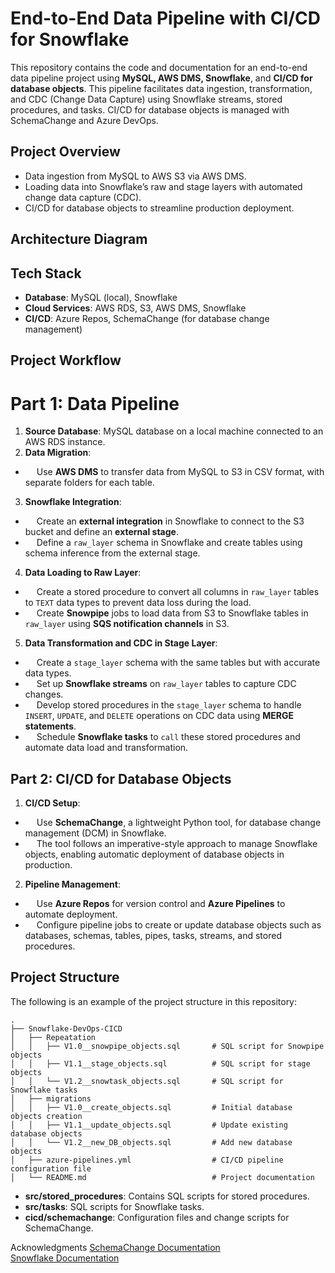 # End-to-End Data Pipeline with CI/CD for Snowflake
This repository contains the code and documentation for an end-to-end data pipeline project using **MySQL, AWS DMS, Snowflake**, and **CI/CD for database objects**. This pipeline facilitates data ingestion, transformation, and CDC (Change Data Capture) using Snowflake streams, stored procedures, and tasks. CI/CD for database objects is managed with SchemaChange and Azure DevOps.

## Project Overview

- Data ingestion from MySQL to AWS S3 via AWS DMS.
- Loading data into Snowflake’s raw and stage layers with automated change data capture (CDC).
- CI/CD for database objects to streamline production deployment.

## Architecture Diagram


## Tech Stack
- **Database**: MySQL (local), Snowflake
- **Cloud Services**: AWS RDS, S3, AWS DMS, Snowflake
- **CI/CD**: Azure Repos, SchemaChange (for database change management)
 
## Project Workflow
# Part 1: Data Pipeline
1. **Source Database**: MySQL database on a local machine connected to an AWS RDS instance.
2. **Data Migration**:
- &emsp; Use **AWS DMS** to transfer data from MySQL to S3 in CSV format, with separate folders for each table.
3. **Snowflake Integration**:
- &emsp; Create an **external integration** in Snowflake to connect to the S3 bucket and define an **external stage**.
- &emsp; Define a ```raw_layer``` schema in Snowflake and create tables using schema inference from the external stage.
4. **Data Loading to Raw Layer**:
- &emsp; Create a stored procedure to convert all columns in ```raw_layer``` tables to ```TEXT``` data types to prevent data loss during the load.
- &emsp; Create **Snowpipe** jobs to load data from S3 to Snowflake tables in ```raw_layer``` using **SQS notification channels** in S3.
5. **Data Transformation and CDC in Stage Layer**:
- &emsp; Create a ```stage_layer``` schema with the same tables but with accurate data types.
- &emsp; Set up **Snowflake streams** on ```raw_layer``` tables to capture CDC changes.
- &emsp; Develop stored procedures in the ```stage_layer``` schema to handle ```INSERT```, ```UPDATE```, and ```DELETE``` operations on CDC data using **MERGE statements**.
- &emsp; Schedule **Snowflake tasks** to ```call``` these stored procedures and automate data load and transformation.


## Part 2: CI/CD for Database Objects
1. **CI/CD Setup**:
- &emsp; Use **SchemaChange**, a lightweight Python tool, for database change management (DCM) in Snowflake.
- &emsp; The tool follows an imperative-style approach to manage Snowflake objects, enabling automatic deployment of database objects in production.
2. **Pipeline Management**:
- &emsp; Use **Azure Repos** for version control and **Azure Pipelines** to automate deployment.
- &emsp; Configure pipeline jobs to create or update database objects such as databases, schemas, tables, pipes, tasks, streams, and stored procedures.

## Project Structure
The following is an example of the project structure in this repository:

```
.
├── Snowflake-DevOps-CICD
│   ├── Repeatation
│   │   ├── V1.0__snowpipe_objects.sql       # SQL script for Snowpipe objects
│   │   ├── V1.1__stage_objects.sql          # SQL script for stage objects
│   │   └── V1.2__snowtask_objects.sql       # SQL script for Snowflake tasks
│   ├── migrations
│   │   ├── V1.0__create_objects.sql         # Initial database objects creation
│   │   ├── V1.1__update_objects.sql         # Update existing database objects
│   │   └── V1.2__new_DB_objects.sql         # Add new database objects
│   ├── azure-pipelines.yml                  # CI/CD pipeline configuration file
│   └── README.md                            # Project documentation

```
- **src/stored_procedures**: Contains SQL scripts for stored procedures.
- **src/tasks**: SQL scripts for Snowflake tasks.
- **cicd/schemachange**: Configuration files and change scripts for SchemaChange.

Acknowledgments
[SchemaChange Documentation](https://github.com/Snowflake-Labs/schemachange) <br>
[Snowflake Documentation](https://docs.snowflake.com/)
